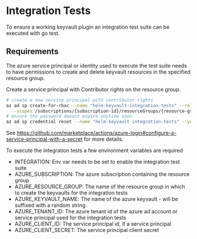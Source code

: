 # Integration Tests

To ensure a working keyvault plugin an integration test suite can be executed with go test.

## Requirements

The azure service principal or identity used to execute the test suite needs to have permissions to create and delete
keyvault resources in the specified resource group.

Create a service principal with Contributor rights on the resource group. 

```bash
# create a new service principal with contributor rights
az ad sp create-for-rbac --name "helm-keyvault-integration-tests" --role contributor \
  --scopes /subscriptions/{subscription-id}/resourceGroups/{resource-group}
# ensure the password doesnt expire anytime soon
az ad sp credential reset --name "helm-keyvault-integration-tests" --years 100 
```

See https://github.com/marketplace/actions/azure-login#configure-a-service-principal-with-a-secret for more details.

To execute the integration tests a few environment variables are required
- INTEGRATION: Env var needs to be set to enable the integration test suite
- AZURE_SUBSCRIPTION: The azure subscription containing the resource group
- AZURE_RESOURCE_GROUP: The name of the resource group in which to create the keyvaults for the integration tests
- AZURE_KEYVAULT_NAME: The name of the azure keyvault - will be suffixed with a random string
- AZURE_TENANT_ID: The azure tenant id of the azure ad account or service principal used for the integration tests
- AZURE_CLIENT_ID: The service principal id, if a service principal
- AZURE_CLIENT_SECRET: The service principal client secret
